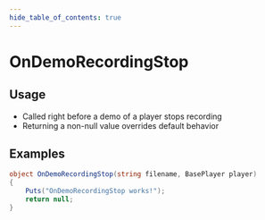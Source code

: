 ```yaml
---
hide_table_of_contents: true
---
```


# OnDemoRecordingStop

## Usage

* Called right before a demo of a player stops recording
* Returning a non-null value overrides default behavior

## Examples

```csharp title=""
object OnDemoRecordingStop(string filename, BasePlayer player)
{
    Puts("OnDemoRecordingStop works!");
    return null;
}
```
